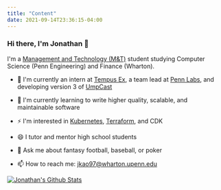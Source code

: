 ```yaml
---
title: "Content"
date: 2021-09-14T23:36:15-04:00
---
```


### Hi there, I'm Jonathan 👋

I'm a [Management and Technology (M&T)](https://fisher.wharton.upenn.edu) student studying Computer Science (Penn Engineering) and Finance (Wharton).

-   🔭 I'm currently an intern at [Tempus Ex](https://tempus-ex.com/), a team lead at [Penn Labs](https://pennlabs.org/), and developing version 3 of [UmpCast](https://github.com/UmpCast)

-   🌱 I'm currently learning to write higher quality, scalable, and maintainable software

-   ⚡ I'm interested in [Kubernetes](https://github.com/kubernetes/kubernetes), [Terraform](https://github.com/hashicorp/terraform), and CDK

-   😄 I tutor and mentor high school students

-   💬 Ask me about fantasy football, baseball, or poker

-   📫 How to reach me: jkao97@wharton.upenn.edu

[![Jonathan's Github Stats](https://github-readme-stats.vercel.app/api?username=jonathankao97&count_private=true&theme=default&show_icons=true)](https://github.com/jonathankao97)
